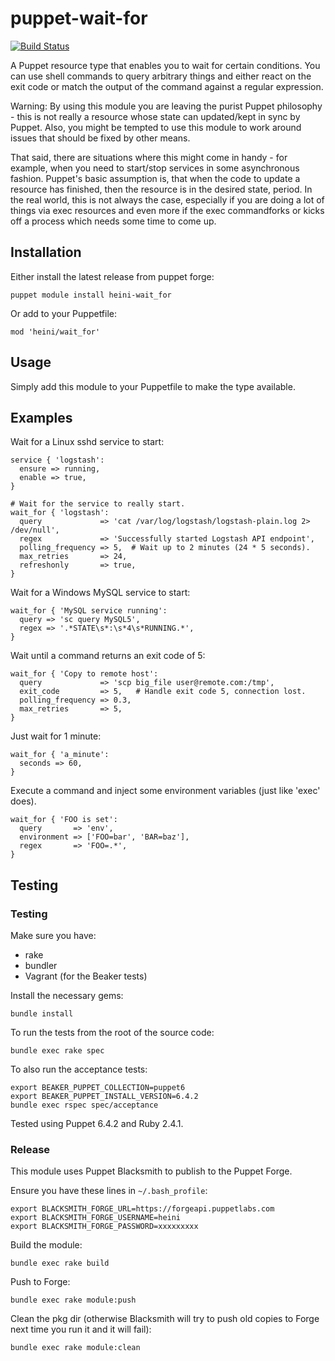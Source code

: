 # puppet-wait-for

[![Build Status](https://img.shields.io/travis/heini/puppet-wait-for.svg)](https://travis-ci.org/heini/puppet-wait-for)

A Puppet resource type that enables you to wait for certain conditions. You can use shell commands to query arbitrary things and either react on the exit code or match the output of the command against a regular expression.

Warning: By using this module you are leaving the purist Puppet philosophy - this is not really a resource whose state can updated/kept in sync by Puppet. Also, you might be tempted to use this module to work around issues that should be fixed by other means.

That said, there are situations where this might come in handy - for example, when you need to start/stop services in some asynchronous fashion. Puppet's basic assumption is, that when the code to update a resource has finished, then the resource is in the desired state, period. In the real world, this is not always the case, especially if you are doing a lot of things via exec resources and even more if the exec commandforks or kicks off a process which needs some time to come up.

## Installation

Either install the latest release from puppet forge:

```text
puppet module install heini-wait_for
```

Or add to your Puppetfile:

```text
mod 'heini/wait_for'
```

## Usage

Simply add this module to your Puppetfile to make the type available.

## Examples

Wait for a Linux sshd service to start:

```puppet
service { 'logstash':
  ensure => running,
  enable => true,
}

# Wait for the service to really start.
wait_for { 'logstash':
  query             => 'cat /var/log/logstash/logstash-plain.log 2> /dev/null',
  regex             => 'Successfully started Logstash API endpoint',
  polling_frequency => 5,  # Wait up to 2 minutes (24 * 5 seconds).
  max_retries       => 24,
  refreshonly       => true,
}
```

Wait for a Windows MySQL service to start:

```puppet
wait_for { 'MySQL service running':
  query => 'sc query MySQL5',
  regex => '.*STATE\s*:\s*4\s*RUNNING.*',
}
```

Wait until a command returns an exit code of 5:

```puppet
wait_for { 'Copy to remote host':
  query             => 'scp big_file user@remote.com:/tmp',
  exit_code         => 5,   # Handle exit code 5, connection lost.
  polling_frequency => 0.3,
  max_retries       => 5,
}
```

Just wait for 1 minute:

```puppet
wait_for { 'a_minute':
  seconds => 60,
}
```

Execute a command and inject some environment variables (just like 'exec' does).

```puppet
wait_for { 'FOO is set':
  query       => 'env',
  environment => ['FOO=bar', 'BAR=baz'],
  regex       => 'FOO=.*',
}
```

## Testing

### Testing

Make sure you have:

* rake
* bundler
* Vagrant (for the Beaker tests)

Install the necessary gems:

```text
bundle install
```

To run the tests from the root of the source code:

```text
bundle exec rake spec
```

To also run the acceptance tests:

```text
export BEAKER_PUPPET_COLLECTION=puppet6
export BEAKER_PUPPET_INSTALL_VERSION=6.4.2
bundle exec rspec spec/acceptance
```

Tested using Puppet 6.4.2 and Ruby 2.4.1.

### Release

This module uses Puppet Blacksmith to publish to the Puppet Forge.

Ensure you have these lines in `~/.bash_profile`:

```text
export BLACKSMITH_FORGE_URL=https://forgeapi.puppetlabs.com
export BLACKSMITH_FORGE_USERNAME=heini
export BLACKSMITH_FORGE_PASSWORD=xxxxxxxxx
```

Build the module:

```text
bundle exec rake build
```

Push to Forge:

```text
bundle exec rake module:push
```

Clean the pkg dir (otherwise Blacksmith will try to push old copies to Forge next time you run it and it will fail):

```text
bundle exec rake module:clean
```
